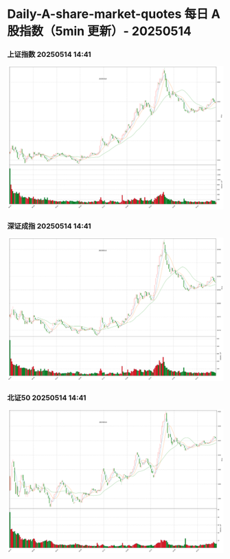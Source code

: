 
# Daily-A-share-market-quotes 每日 A 股指数（5min 更新）- 20250514

### 上证指数 20250514 14:41
![](./fig/2025/5/20250514-sh000001.png)

### 深证成指 20250514 14:41
![](./fig/2025/5/20250514-sz399001.png)

### 北证50 20250514 14:41
![](./fig/2025/5/20250514-bj899050.png)
